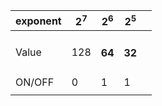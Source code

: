 |exponent|2<sup>7</sup>|2<sup>6</sup>|2<sup>5</sup>|   |
|---|---|---|---|---|
|Value|128|<h4>64</h4>|<h4>32</h4>|   |
|ON/OFF|0|1|1|   |
|   |   |   |   |   |